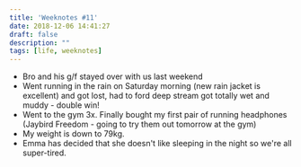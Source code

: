 ```yaml
---
title: 'Weeknotes #11'
date: 2018-12-06 14:41:27
draft: false
description: ""
tags: [life, weeknotes]
---
```


*   Bro and his g/f stayed over with us last weekend
*   Went running in the rain on Saturday morning (new rain jacket is excellent) and got lost, had to ford deep stream got totally wet and muddy - double win!
*   Went to the gym 3x. Finally bought my first pair of running headphones (Jaybird Freedom - going to try them out tomorrow at the gym)
*   My weight is down to 79kg. 
*   Emma has decided that she doesn't like sleeping in the night so we're all super-tired.